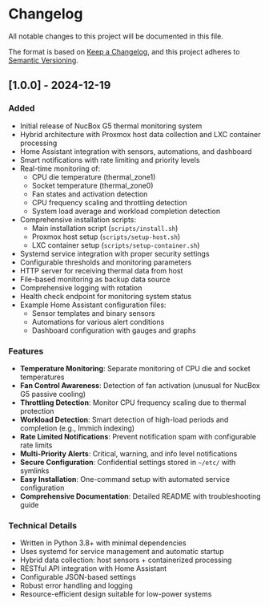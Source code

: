 # Changelog

All notable changes to this project will be documented in this file.

The format is based on [Keep a Changelog](https://keepachangelog.com/en/1.0.0/),
and this project adheres to [Semantic Versioning](https://semver.org/spec/v2.0.0.html).

## [1.0.0] - 2024-12-19

### Added
- Initial release of NucBox G5 thermal monitoring system
- Hybrid architecture with Proxmox host data collection and LXC container processing
- Home Assistant integration with sensors, automations, and dashboard
- Smart notifications with rate limiting and priority levels
- Real-time monitoring of:
  - CPU die temperature (thermal_zone1)
  - Socket temperature (thermal_zone0) 
  - Fan states and activation detection
  - CPU frequency scaling and throttling detection
  - System load average and workload completion detection
- Comprehensive installation scripts:
  - Main installation script (`scripts/install.sh`)
  - Proxmox host setup (`scripts/setup-host.sh`)
  - LXC container setup (`scripts/setup-container.sh`)
- Systemd service integration with proper security settings
- Configurable thresholds and monitoring parameters
- HTTP server for receiving thermal data from host
- File-based monitoring as backup data source
- Comprehensive logging with rotation
- Health check endpoint for monitoring system status
- Example Home Assistant configuration files:
  - Sensor templates and binary sensors
  - Automations for various alert conditions
  - Dashboard configuration with gauges and graphs

### Features
- **Temperature Monitoring**: Separate monitoring of CPU die and socket temperatures
- **Fan Control Awareness**: Detection of fan activation (unusual for NucBox G5 passive cooling)
- **Throttling Detection**: Monitor CPU frequency scaling due to thermal protection
- **Workload Detection**: Smart detection of high-load periods and completion (e.g., Immich indexing)
- **Rate Limited Notifications**: Prevent notification spam with configurable rate limits
- **Multi-Priority Alerts**: Critical, warning, and info level notifications
- **Secure Configuration**: Confidential settings stored in `~/etc/` with symlinks
- **Easy Installation**: One-command setup with automated service configuration
- **Comprehensive Documentation**: Detailed README with troubleshooting guide

### Technical Details
- Written in Python 3.8+ with minimal dependencies
- Uses systemd for service management and automatic startup
- Hybrid data collection: host sensors + containerized processing
- RESTful API integration with Home Assistant
- Configurable JSON-based settings
- Robust error handling and logging
- Resource-efficient design suitable for low-power systems